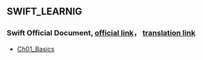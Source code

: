 ## SWIFT_LEARNIG

### Swift Official Document, [official link](https://docs.swift.org/swift-book/LanguageGuide/TheBasics.html)， [translation link]( https://wiki.jikexueyuan.com/project/swift/chapter2/01_The_Basics.html#type_safety_and_type_inference)

- [Ch01_Basics](Ch01-Basics.md)

